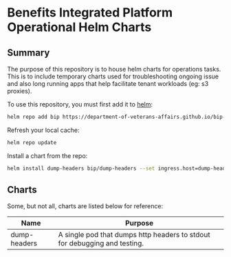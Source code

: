 # Benefits Integrated Platform Operational Helm Charts

## Summary

The purpose of this repository is to house helm charts for operations tasks. This is to include temporary charts used for troubleshooting ongoing issue and also long running apps that help facilitate tenant workloads (eg: s3 proxies).

To use this repository, you must first add it to [helm](https://helm.sh):

```sh
helm repo add bip https://department-of-veterans-affairs.github.io/bip-ops-helm/
```

Refresh your local cache:

```sh
helm repo update
```

Install a chart from the repo:

```sh
helm install dump-headers bip/dump-headers --set ingress.host=dump-headers.bip.va.gov
```

## Charts

Some, but not all, charts are listed below for reference:

| Name | Purpose |
| --- | --- |
| dump-headers | A single pod that dumps http headers to stdout for debugging and testing. |
